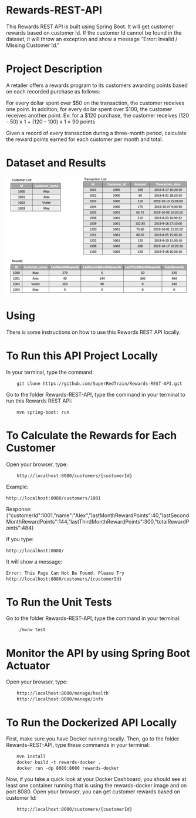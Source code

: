 # Rewards-REST-API
This Rewards REST API is built using Spring Boot. It will get customer rewards based on customer Id. If the customer Id cannot be found in the dataset, it will throw an exception and show a message “Error: Invalid / Missing Customer Id.”

# Project Description
A retailer offers a rewards program to its customers awarding points based on each recorded purchase as follows:
 
For every dollar spent over $50 on the transaction, the customer receives one point.
In addition, for every dollar spent over $100, the customer receives another point.
Ex: for a $120 purchase, the customer receives
(120 - 50) x 1 + (120 - 100) x 1 = 90 points

Given a record of every transaction during a three-month period, calculate the reward points earned for each customer per month and total. 

# Dataset and Results
![alt text](https://github.com/SuperRedTrain/Rewards-REST-API/blob/main/DataSetAndResults.png)

# Using
There is some instructions on how to use this Rewards REST API locally.

# To Run this API Project Locally
In your terminal, type the command:   
```
    git clone https://github.com/SuperRedTrain/Rewards-REST-API.git    
```    

Go to the folder Rewards-REST-API, type the command in your terminal to run this Rewards REST API:   
```
    mvn spring-boot: run   
```    

# To Calculate the Rewards for Each Customer
Open your browser, type:  
```
    http://localhost:8080/customers/{customerId}   
```       

Example:   
```  
http://localhost:8080/customers/1001    
```
Response:  
{"customerId":1001,"name":"Alex","lastMonthRewardPoints":40,"lastSecondMonthRewardPoints":144,"lastThirdMonthRewardPoints":300,"totalRewardPoints":484}   

If you type:   
```
http://localhost:8080/  
``` 
It will show a message:   
```
Error: This Page Can Not Be Found. Please Try http://localhost:8080/customers/{customerId}   
```

# To Run the Unit Tests
Go to the folder Rewards-REST-API, type the command in your terminal:   
```
    ./mvnw test   
```    

# Monitor the API by using Spring Boot Actuator
Open your browser, type:    
```
    http://localhost:8080/manage/health   
    http://localhost:8080/manage/info   
```    

# To Run the Dockerized API Locally
First, make sure you have Docker running locally. Then, go to the folder Rewards-REST-API, type these commands in your terminal:  
```  
    mvn install    
    docker build -t rewards-docker .   
    docker run -dp 8080:8080 rewards-docker   
```

Now, if you take a quick look at your Docker Dashboard, you should see at least one container running that is using the rewards-docker image and on port 8080. Open your browser, you can get customer rewards based on customer Id:   
``` 
    http://localhost:8080/customers/{customerId}    
```    






